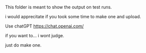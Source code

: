 This folder is meant to show the output on test runs. 

i would apprecitate if you took some time to make one and upload. 

Use chatGPT
<https://chat.openai.com/> 

if you want to... i wont judge. 

just do make one.